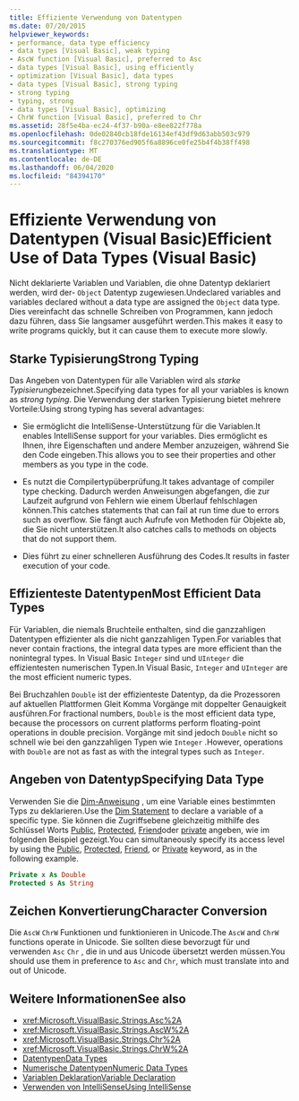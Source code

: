 ```yaml
---
title: Effiziente Verwendung von Datentypen
ms.date: 07/20/2015
helpviewer_keywords:
- performance, data type efficiency
- data types [Visual Basic], weak typing
- AscW function [Visual Basic], preferred to Asc
- data types [Visual Basic], using efficiently
- optimization [Visual Basic], data types
- data types [Visual Basic], strong typing
- strong typing
- typing, strong
- data types [Visual Basic], optimizing
- ChrW function [Visual Basic], preferred to Chr
ms.assetid: 28f5e4ba-ec24-4f37-b90a-e8ee822f778a
ms.openlocfilehash: 0de02840cb18fde16134ef43df9d63abb503c979
ms.sourcegitcommit: f8c270376ed905f6a8896ce0fe25b4f4b38ff498
ms.translationtype: MT
ms.contentlocale: de-DE
ms.lasthandoff: 06/04/2020
ms.locfileid: "84394170"
---
```

# <a name="efficient-use-of-data-types-visual-basic"></a><span data-ttu-id="9c846-102">Effiziente Verwendung von Datentypen (Visual Basic)</span><span class="sxs-lookup"><span data-stu-id="9c846-102">Efficient Use of Data Types (Visual Basic)</span></span>
<span data-ttu-id="9c846-103">Nicht deklarierte Variablen und Variablen, die ohne Datentyp deklariert werden, wird der- `Object` Datentyp zugewiesen.</span><span class="sxs-lookup"><span data-stu-id="9c846-103">Undeclared variables and variables declared without a data type are assigned the `Object` data type.</span></span> <span data-ttu-id="9c846-104">Dies vereinfacht das schnelle Schreiben von Programmen, kann jedoch dazu führen, dass Sie langsamer ausgeführt werden.</span><span class="sxs-lookup"><span data-stu-id="9c846-104">This makes it easy to write programs quickly, but it can cause them to execute more slowly.</span></span>

## <a name="strong-typing"></a><span data-ttu-id="9c846-105">Starke Typisierung</span><span class="sxs-lookup"><span data-stu-id="9c846-105">Strong Typing</span></span>
 <span data-ttu-id="9c846-106">Das Angeben von Datentypen für alle Variablen wird als *starke Typisierung*bezeichnet.</span><span class="sxs-lookup"><span data-stu-id="9c846-106">Specifying data types for all your variables is known as *strong typing*.</span></span> <span data-ttu-id="9c846-107">Die Verwendung der starken Typisierung bietet mehrere Vorteile:</span><span class="sxs-lookup"><span data-stu-id="9c846-107">Using strong typing has several advantages:</span></span>

- <span data-ttu-id="9c846-108">Sie ermöglicht die IntelliSense-Unterstützung für die Variablen.</span><span class="sxs-lookup"><span data-stu-id="9c846-108">It enables IntelliSense support for your variables.</span></span> <span data-ttu-id="9c846-109">Dies ermöglicht es Ihnen, ihre Eigenschaften und andere Member anzuzeigen, während Sie den Code eingeben.</span><span class="sxs-lookup"><span data-stu-id="9c846-109">This allows you to see their properties and other members as you type in the code.</span></span>

- <span data-ttu-id="9c846-110">Es nutzt die Compilertypüberprüfung.</span><span class="sxs-lookup"><span data-stu-id="9c846-110">It takes advantage of compiler type checking.</span></span> <span data-ttu-id="9c846-111">Dadurch werden Anweisungen abgefangen, die zur Laufzeit aufgrund von Fehlern wie einem Überlauf fehlschlagen können.</span><span class="sxs-lookup"><span data-stu-id="9c846-111">This catches statements that can fail at run time due to errors such as overflow.</span></span> <span data-ttu-id="9c846-112">Sie fängt auch Aufrufe von Methoden für Objekte ab, die Sie nicht unterstützen.</span><span class="sxs-lookup"><span data-stu-id="9c846-112">It also catches calls to methods on objects that do not support them.</span></span>

- <span data-ttu-id="9c846-113">Dies führt zu einer schnelleren Ausführung des Codes.</span><span class="sxs-lookup"><span data-stu-id="9c846-113">It results in faster execution of your code.</span></span>

## <a name="most-efficient-data-types"></a><span data-ttu-id="9c846-114">Effizienteste Datentypen</span><span class="sxs-lookup"><span data-stu-id="9c846-114">Most Efficient Data Types</span></span>
 <span data-ttu-id="9c846-115">Für Variablen, die niemals Bruchteile enthalten, sind die ganzzahligen Datentypen effizienter als die nicht ganzzahligen Typen.</span><span class="sxs-lookup"><span data-stu-id="9c846-115">For variables that never contain fractions, the integral data types are more efficient than the nonintegral types.</span></span> <span data-ttu-id="9c846-116">In Visual Basic `Integer` sind und `UInteger` die effizientesten numerischen Typen.</span><span class="sxs-lookup"><span data-stu-id="9c846-116">In Visual Basic, `Integer` and `UInteger` are the most efficient numeric types.</span></span>

 <span data-ttu-id="9c846-117">Bei Bruchzahlen `Double` ist der effizienteste Datentyp, da die Prozessoren auf aktuellen Plattformen Gleit Komma Vorgänge mit doppelter Genauigkeit ausführen.</span><span class="sxs-lookup"><span data-stu-id="9c846-117">For fractional numbers, `Double` is the most efficient data type, because the processors on current platforms perform floating-point operations in double precision.</span></span> <span data-ttu-id="9c846-118">Vorgänge mit sind jedoch `Double` nicht so schnell wie bei den ganzzahligen Typen wie `Integer` .</span><span class="sxs-lookup"><span data-stu-id="9c846-118">However, operations with `Double` are not as fast as with the integral types such as `Integer`.</span></span>

## <a name="specifying-data-type"></a><span data-ttu-id="9c846-119">Angeben von Datentyp</span><span class="sxs-lookup"><span data-stu-id="9c846-119">Specifying Data Type</span></span>
 <span data-ttu-id="9c846-120">Verwenden Sie die [Dim-Anweisung](../../../language-reference/statements/dim-statement.md) , um eine Variable eines bestimmten Typs zu deklarieren.</span><span class="sxs-lookup"><span data-stu-id="9c846-120">Use the [Dim Statement](../../../language-reference/statements/dim-statement.md) to declare a variable of a specific type.</span></span> <span data-ttu-id="9c846-121">Sie können die Zugriffsebene gleichzeitig mithilfe des Schlüssel Worts [Public](../../../language-reference/modifiers/public.md), [Protected](../../../language-reference/modifiers/protected.md), [Friend](../../../language-reference/modifiers/friend.md)oder [private](../../../language-reference/modifiers/private.md) angeben, wie im folgenden Beispiel gezeigt.</span><span class="sxs-lookup"><span data-stu-id="9c846-121">You can simultaneously specify its access level by using the [Public](../../../language-reference/modifiers/public.md), [Protected](../../../language-reference/modifiers/protected.md), [Friend](../../../language-reference/modifiers/friend.md), or [Private](../../../language-reference/modifiers/private.md) keyword, as in the following example.</span></span>

```vb
Private x As Double
Protected s As String
```

## <a name="character-conversion"></a><span data-ttu-id="9c846-122">Zeichen Konvertierung</span><span class="sxs-lookup"><span data-stu-id="9c846-122">Character Conversion</span></span>
 <span data-ttu-id="9c846-123">Die `AscW` `ChrW` Funktionen und funktionieren in Unicode.</span><span class="sxs-lookup"><span data-stu-id="9c846-123">The `AscW` and `ChrW` functions operate in Unicode.</span></span> <span data-ttu-id="9c846-124">Sie sollten diese bevorzugt für und verwenden `Asc` `Chr` , die in und aus Unicode übersetzt werden müssen.</span><span class="sxs-lookup"><span data-stu-id="9c846-124">You should use them in preference to `Asc` and `Chr`, which must translate into and out of Unicode.</span></span>

## <a name="see-also"></a><span data-ttu-id="9c846-125">Weitere Informationen</span><span class="sxs-lookup"><span data-stu-id="9c846-125">See also</span></span>

- <xref:Microsoft.VisualBasic.Strings.Asc%2A>
- <xref:Microsoft.VisualBasic.Strings.AscW%2A>
- <xref:Microsoft.VisualBasic.Strings.Chr%2A>
- <xref:Microsoft.VisualBasic.Strings.ChrW%2A>
- [<span data-ttu-id="9c846-126">Datentypen</span><span class="sxs-lookup"><span data-stu-id="9c846-126">Data Types</span></span>](index.md)
- [<span data-ttu-id="9c846-127">Numerische Datentypen</span><span class="sxs-lookup"><span data-stu-id="9c846-127">Numeric Data Types</span></span>](numeric-data-types.md)
- [<span data-ttu-id="9c846-128">Variablen Deklaration</span><span class="sxs-lookup"><span data-stu-id="9c846-128">Variable Declaration</span></span>](../variables/variable-declaration.md)
- [<span data-ttu-id="9c846-129">Verwenden von IntelliSense</span><span class="sxs-lookup"><span data-stu-id="9c846-129">Using IntelliSense</span></span>](/visualstudio/ide/using-intellisense)
